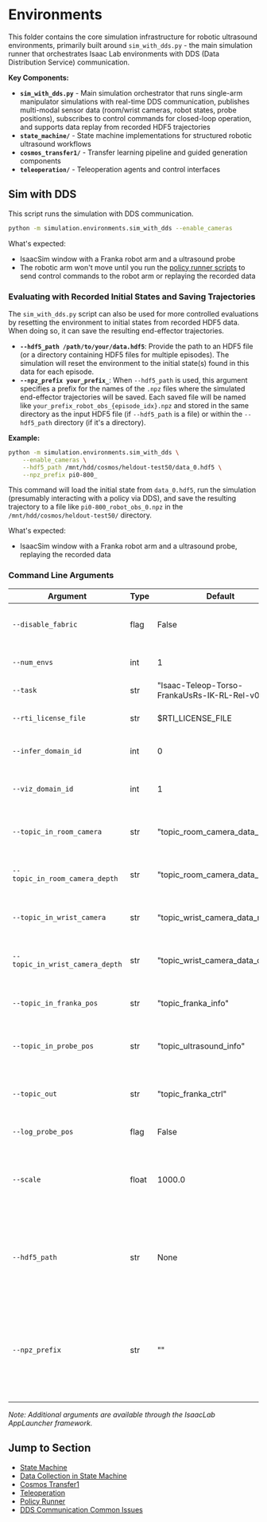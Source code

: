 # Environments

This folder contains the core simulation infrastructure for robotic ultrasound environments, primarily built around `sim_with_dds.py` - the main simulation runner that orchestrates Isaac Lab environments with DDS (Data Distribution Service) communication.

**Key Components:**

- **`sim_with_dds.py`** - Main simulation orchestrator that runs single-arm manipulator simulations with real-time DDS communication, publishes multi-modal sensor data (room/wrist cameras, robot states, probe positions), subscribes to control commands for closed-loop operation, and supports data replay from recorded HDF5 trajectories
- **`state_machine/`** - State machine implementations for structured robotic ultrasound workflows
- **`cosmos_transfer1/`** - Transfer learning pipeline and guided generation components
- **`teleoperation/`** - Teleoperation agents and control interfaces

## Sim with DDS

This script runs the simulation with DDS communication.

```bash
python -m simulation.environments.sim_with_dds --enable_cameras
```

What's expected:
- IsaacSim window with a Franka robot arm and a ultrasound probe
- The robotic arm won't move until you run the [policy runner scripts](../../policy_runner/README.md) to send control commands to the robot arm or replaying the recorded data

### Evaluating with Recorded Initial States and Saving Trajectories

The `sim_with_dds.py` script can also be used for more controlled evaluations by resetting the environment to initial states from recorded HDF5 data. When doing so, it can save the resulting end-effector trajectories.

- **`--hdf5_path /path/to/your/data.hdf5`**: Provide the path to an HDF5 file (or a directory containing HDF5 files for multiple episodes). The simulation will reset the environment to the initial state(s) found in this data for each episode.
- **`--npz_prefix your_prefix_`**: When `--hdf5_path` is used, this argument specifies a prefix for the names of the `.npz` files where the simulated end-effector trajectories will be saved. Each saved file will be named like `your_prefix_robot_obs_{episode_idx}.npz` and stored in the same directory as the input HDF5 file (if `--hdf5_path` is a file) or within the `--hdf5_path` directory (if it's a directory).

**Example:**

```sh
python -m simulation.environments.sim_with_dds \
    --enable_cameras \
    --hdf5_path /mnt/hdd/cosmos/heldout-test50/data_0.hdf5 \
    --npz_prefix pi0-800_
```

This command will load the initial state from `data_0.hdf5`, run the simulation (presumably interacting with a policy via DDS), and save the resulting trajectory to a file like `pi0-800_robot_obs_0.npz` in the `/mnt/hdd/cosmos/heldout-test50/` directory.

What's expected:
- IsaacSim window with a Franka robot arm and a ultrasound probe, replaying the recorded data

### Command Line Arguments

| Argument | Type | Default | Description |
|----------|------|---------|-------------|
| `--disable_fabric` | flag | False | Disable fabric and use USD I/O operations |
| `--num_envs` | int | 1 | Number of environments to spawn |
| `--task` | str | "Isaac-Teleop-Torso-FrankaUsRs-IK-RL-Rel-v0" | Name of the task |
| `--rti_license_file` | str | $RTI_LICENSE_FILE | Path to the RTI license file |
| `--infer_domain_id` | int | 0 | Domain ID to publish data for inference |
| `--viz_domain_id` | int | 1 | Domain ID to publish data for visualization |
| `--topic_in_room_camera` | str | "topic_room_camera_data_rgb" | Topic name to consume room camera RGB |
| `--topic_in_room_camera_depth` | str | "topic_room_camera_data_depth" | Topic name to consume room camera depth |
| `--topic_in_wrist_camera` | str | "topic_wrist_camera_data_rgb" | Topic name to consume wrist camera RGB |
| `--topic_in_wrist_camera_depth` | str | "topic_wrist_camera_data_depth" | Topic name to consume wrist camera depth |
| `--topic_in_franka_pos` | str | "topic_franka_info" | Topic name to consume Franka position |
| `--topic_in_probe_pos` | str | "topic_ultrasound_info" | Topic name to consume probe position |
| `--topic_out` | str | "topic_franka_ctrl" | Topic name to publish generated Franka actions |
| `--log_probe_pos` | flag | False | Log probe position |
| `--scale` | float | 1000.0 | Scale factor to convert from omniverse to organ coordinate system |
| `--hdf5_path` | str | None | Path to single .hdf5 file or directory containing recorded data for environment reset |
| `--npz_prefix` | str | "" | Prefix to save the end-effector trajectory data during evaluation, only used when hdf5_path is provided |

*Note: Additional arguments are available through the IsaacLab AppLauncher framework.*

## Jump to Section

- [State Machine](./state_machine/README.md)
- [Data Collection in State Machine](./state_machine/README.md#data-collection)
- [Cosmos Transfer1](./cosmos_transfer1/README.md)
- [Teleoperation](./teleoperation/README.md)
- [Policy Runner](../../policy_runner/README.md)
- [DDS Communication Common Issues](../../dds/README.md)
